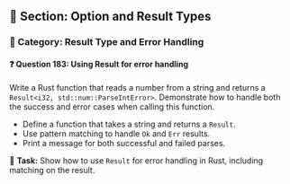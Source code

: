 ## 📘 Section: Option and Result Types  
### 🔹 Category: Result Type and Error Handling  
#### ❓ Question 183: Using Result for error handling

Write a Rust function that reads a number from a string and returns a `Result<i32, std::num::ParseIntError>`. Demonstrate how to handle both the success and error cases when calling this function.

- Define a function that takes a string and returns a `Result`.
- Use pattern matching to handle `Ok` and `Err` results.
- Print a message for both successful and failed parses.

🔧 **Task:** Show how to use `Result` for error handling in Rust, including matching on the result.
